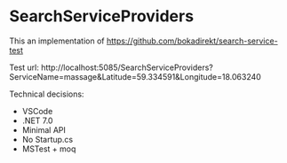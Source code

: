 # SearchServiceProviders

This an implementation of https://github.com/bokadirekt/search-service-test

Test url: http://localhost:5085/SearchServiceProviders?ServiceName=massage&Latitude=59.334591&Longitude=18.063240

Technical decisions:
* VSCode
* .NET 7.0
* Minimal API
* No Startup.cs
* MSTest + moq

